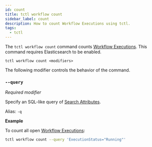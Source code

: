 ```yaml
---
id: count
title: tctl workflow count
sidebar_label: count
description: How to count Workflow Executions using tctl.
tags:
  - tctl
---
```


The `tctl workflow count` command counts [Workflow Executions](/concepts/what-is-a-workflow-execution).
This command requires Elasticsearch to be enabled.

`tctl workflow count <modifiers>`

The following modifier controls the behavior of the command.

### `--query`

_Required modifier_

Specify an SQL-like query of [Search Attributes](/concepts/what-is-a-search-attribute).

Alias: `-q`

**Example**

To count all open [Workflow Executions](/concepts/what-is-a-workflow-execution):

```bash
tctl workflow count --query 'ExecutionStatus="Running"'
```
